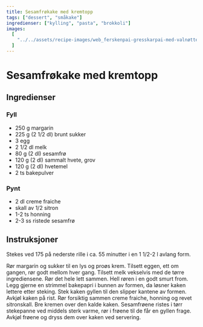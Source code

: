 ```yaml
---
title: Sesamfrøkake med kremtopp
tags: ["dessert", "småkake"]
ingredienser: ["kylling", "pasta", "brokkoli"]
images:
  [
    "../../assets/recipe-images/web_ferskenpai-gresskarpai-med-valnøtter-plommepai-sesamfrøkake-med-kremtopp.jpg",
  ]
---
```


# Sesamfrøkake med kremtopp

## Ingredienser

### Fyll

- 250 g margarin
- 225 g (2 1/2 dl) brunt sukker
- 3 egg
- 2 1/2 dl melk
- 80 g (2 dl) sesamfrø
- 120 g (2 dl) sammalt hvete, grov
- 120 g (2 dl) hvetemel
- 2 ts bakepulver

### Pynt

- 2 dl creme fraiche
- skall av 1/2 sitron
- 1-2 ts honning
- 2-3 ss ristede sesamfrø

## Instruksjoner

Stekes ved 175 på nederste rille i ca. 55 minutter i en 1 1/2-2 l avlang form.

Rør margarin og sukker til en lys og proøs krem. Tilsett eggen, ett om gangen, rør godt mellom hver gang. Tilsett melk vekselvis med de tørre ingrediensene. Rør det hele lett sammen. Hell røren i en godt smurt from. Legg gjerne en strimmel bakepapri i bunnen av formen, da løsner kaken lettere etter steking. Stek kaken gyllen til den slipper kantene av formen. Avkjøl kaken på rist. Rør forsiktig sammen creme fraiche, honning og revet sitronskall. Bre kremen over den kalde kaken. Sesamfrøene ristes i tørr stekepanne ved middels sterk varme, rør i frøene til de får en gyllen frage. Avkjøl frøene og dryss dem over kaken ved servering.
